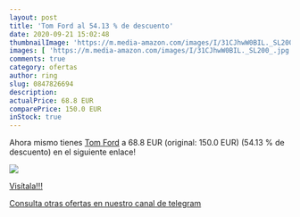 ```yaml
---
layout: post
title: 'Tom Ford al 54.13 % de descuento'
date: 2020-09-21 15:02:48
thumbnailImage: 'https://m.media-amazon.com/images/I/31CJhwW0BIL._SL200_.jpg'
images: [ 'https://m.media-amazon.com/images/I/31CJhwW0BIL._SL200_.jpg' ]
comments: true
category: ofertas
author: ring
slug: 0847826694
description:
actualPrice: 68.8 EUR
comparePrice: 150.0 EUR
inStock: true
---
```


Ahora mismo tienes [Tom Ford](https://www.amazon.com/dp/0847826694/?tag=redken08-20) a 68.8 EUR (original: 150.0 EUR) (54.13 %  de descuento) en el siguiente enlace!

[![](https://m.media-amazon.com/images/I/31CJhwW0BIL._SL200_.jpg)](https://www.amazon.com/dp/0847826694/?tag=redken08-20)

[Visítala!!!](https://www.amazon.com/dp/0847826694/?tag=redken08-20)

[Consulta otras ofertas en nuestro canal de telegram](https://t.me/s/ofertas25)
